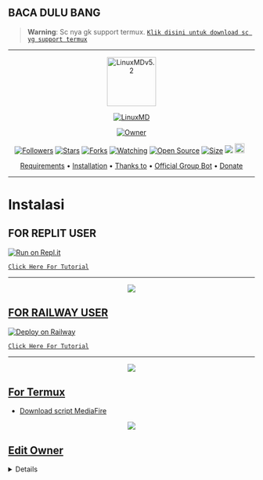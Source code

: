 ## BACA DULU BANG

> **Warning**: Sc nya gk support termux. [`Klik disini untuk download sc yg support termux`](https://github.com/yusup909/LinuxMDv5.2)

-----------------------------------------------------

<p align="center">
<img src="https://github.com/yusup909/ReadMee/blob/main/a6cc8b081a0ce93967582afe4e2f624d.jpg" alt="LinuxMDv5.2" width="100"/>


</p>
<p align="center">
<a href="#"><img title="LinuxMD" src="https://img.shields.io/badge/LinuxChann MULTI DEVICE-green?colorA=%23ff0000&colorB=%23017e40&style=for-the-badge"></a>
</p>
<p align="center">
<a href="https://github.com/yusup909/LinuxMDv5.2"><img title="Owner" src="https://img.shields.io/badge/Record-YusupKakuu-red.svg?style=for-the-badge&logo=github"></a>
</p>
<p align="center">
<a href="https://github.com/yusup909/followers"><img title="Followers" src="https://img.shields.io/github/followers/yusup909?color=red&style=flat-square"></a>
<a href="https://github.com/yusup909/LinuxMDv5.2/stargazers/"><img title="Stars" src="https://img.shields.io/github/stars/yusup909/LinuxMDv5.2?color=blue&style=flat-square"></a>
<a href="https://github.com/yusup909/LinuxMDv5.2/network/members"><img title="Forks" src="https://img.shields.io/github/forks/yusup909/LinuxMDv5.2?color=red&style=flat-square"></a>
<a href="https://github.com/yusup909/LinuxMDv5.2/watchers"><img title="Watching" src="https://img.shields.io/github/watchers/yusup909/LinuxMDv5.2?label=Watchers&color=blue&style=flat-square"></a>
<a href="https://github.com/yusup909/LinuxMDv5.2"><img title="Open Source" src="https://badges.frapsoft.com/os/v2/open-source.svg?v=103"></a>
<a href="https://github.com/yusup909/LinuxMDv5.2/"><img title="Size" src="https://img.shields.io/github/repo-size/yusup909/LinuxMDv5.2?style=flat-square&color=green"></a>
<a href="https://hits.seeyoufarm.com"><img src="https://hits.seeyoufarm.com/api/count/incr/badge.svg?url=https%3A%2F%2Fgithub.com%2Fzeeoneofficial%2FLinux-Md&count_bg=%2379C83D&title_bg=%23555555&icon=probot.svg&icon_color=%2300FF6D&title=hits&edge_flat=false"/></a>
<a href="https://github.com/yusup909/LinuxMDv5.2/graphs/commit-activity"><img height="20" src="https://img.shields.io/badge/Maintained%3F-yes-green.svg"></a>&nbsp;&nbsp;
</p>

<p align="center">
  <a href="https://github.com/yusup909/LinuxMDv5.2#requirements">Requirements</a> •
  <a href="https://github.com/yusup909/LinuxMDv5.2#instalasi">Installation</a> •
  <a href="https://github.com/yusup909/LinuxMDv5.2#thanks-to">Thanks to</a> •
  <a href="https://github.com/yusup909/LinuxMDv5.2#Official-Group"> Official Group Bot</a> •
  <a href="https://github.com/yusup909/LinuxMDv5.2#donate">Donate</a>
</p>
</div>


---

# Instalasi
## FOR REPLIT USER
[![Run on Repl.it](https://repl.it/badge/github/zeeoneofficial/Haruka-Md)](https://repl.it/github/zeeoneofficial/Haruka-Md)

[`Click Here For Tutorial`](https://youtu.be/jom_scHK09c)<br>

----------

<p align="center">
  <a href="https://youtu.be/jom_scHK09c"><img src="https://telegra.ph/file/eb8dbe898ed8f9c32f013.jpg" />
</p>

## FOR RAILWAY USER 

[![Deploy on Railway](https://railway.app/button.svg)](https://railway.app?referralCode=zeeoneofc)

[`Click Here For Tutorial`](https://youtu.be/BqRauxohbLg)<br>

----------

<p align="center">
  <a href="https://youtu.be/BqRauxohbLg"><img src="https://telegra.ph/file/ba58c4ad1b43bc285f16b.jpg" />
</p>

## For Termux
- [Download script MediaFire](https://youtu.be/Rl_EfOU5MHo)

<p align="center">
<a href="https://youtu.be/Rl_EfOU5MHo"><img src="https://telegra.ph/file/bd05e28829bb3f0ca4b6a.jpg" />
</p>

## Edit Owner 

<details>
    <summary> <b>Edit Owner Config.json</b></summary><br/>

```ts
{
    "ownerNumber": ["622150996855@s.whatsapp.net","622150996855@s.whatsapp.net"],
    "ownerName": "ᴹᴿ᭄ ZeeoneOfcོ ×፝֟͜×",
    "instagram" : "https://instagram.com/zeeoneofc",
    "botName": "Haruka-Mdོ ",
    "footer": "api.zeeoneofc.xyz",
    "sessionName": "session",
    "pathimg": "./media/Haruka.jpg",
    "BotKey": "Gsyt6jRJ",
    "auto_welcomeMsg": true,
    "auto_leaveMsg": true,    
    "autobio": true,
    "anticall": true,
    "autorespond": false,
    "autoblok212": true,
    "autoread": true,
    "gamewaktu": 90,
    "limitCount": 25,
    "gcount": {
        "prem": 1000,
        "user": 15
    }
}
```

## Donate
- [Saweria](https://saweria.co/zeeoneofc)
- [Dana](https://j.top4top.io/p_20532posd1.jpg)
- [Ovo](https://h.top4top.io/p_2053vk0uw1.jpg)

# Official Group
- [Group 1](https://chat.whatsapp.com/EU890BcXjyBDkNaUT5WmYV)
- [Group 2](https://chat.whatsapp.com/E8NExJwIbhBJYzssfqJNsE)
- [Group 3](https://chat.whatsapp.com/KCSqHTky1apG7ApePsfiPy)
- [Group 4](https://chat.whatsapp.com/KwmvHr7VMFj7r5ry9xmMsU)
- [Group 5](https://chat.whatsapp.com/ELa7GhU0sP4EvXcVimQYtz)

